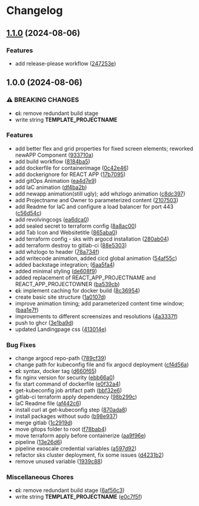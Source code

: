 # Changelog

## [1.1.0](https://github.com/WhizUs-Labs/kcd-showcase-trw-demo-app/compare/kcd_demo-v1.0.0...kcd_demo-v1.1.0) (2024-08-06)


### Features

* add release-please workflow ([247253e](https://github.com/WhizUs-Labs/kcd-showcase-trw-demo-app/commit/247253e0ba0bfe4b96d386270fb569754485570c))

## 1.0.0 (2024-08-06)


### ⚠ BREAKING CHANGES

* **ci:** remove redundant build stage
* write string __TEMPLATE_PROJECTNAME__

### Features

* add better flex and grid properties for fixed screen elements; reworked newAPP Component ([933710a](https://github.com/WhizUs-Labs/kcd-showcase-trw-demo-app/commit/933710aca40a9bb077810912f6173e98f2d19b1d))
* add build workflow ([8184ba5](https://github.com/WhizUs-Labs/kcd-showcase-trw-demo-app/commit/8184ba573ea191a21de929fcbf58d564beea2ab4))
* add dockerfile for containerimage ([0c42e46](https://github.com/WhizUs-Labs/kcd-showcase-trw-demo-app/commit/0c42e46ff87e61af90bcb2ed90c3ccb2cf720edf))
* add dockerignore for REACT APP ([17b7095](https://github.com/WhizUs-Labs/kcd-showcase-trw-demo-app/commit/17b70953bd96f9f72bc589d6233d41c091d23ad8))
* add gitOps Animation ([ea4d7e9](https://github.com/WhizUs-Labs/kcd-showcase-trw-demo-app/commit/ea4d7e9f6e641c560b1c967535c6dc960edcb50d))
* add IaC animation ([df4ba2b](https://github.com/WhizUs-Labs/kcd-showcase-trw-demo-app/commit/df4ba2b3abceee6c7d4031f83cfdb4eb2fde317c))
* add newapp animation(still ugly); add whzlogo animation ([c8dc397](https://github.com/WhizUs-Labs/kcd-showcase-trw-demo-app/commit/c8dc397321281ef85fb859a77392c09ba02108c1))
* add Projectname and Owner to parameterized content ([2107503](https://github.com/WhizUs-Labs/kcd-showcase-trw-demo-app/commit/2107503f761aa7ab297b9dc04543ddeb1ee2e1c6))
* add Readme for IaC and configure a load balancer for port 443 ([c56d54c](https://github.com/WhizUs-Labs/kcd-showcase-trw-demo-app/commit/c56d54c3d2de87ce96f307353886e464cb94364a))
* add revolvingcogs ([ea6dca0](https://github.com/WhizUs-Labs/kcd-showcase-trw-demo-app/commit/ea6dca01cec3989f755937aa461f717cff444e60))
* add sealed secret to terraform config ([8a8ac00](https://github.com/WhizUs-Labs/kcd-showcase-trw-demo-app/commit/8a8ac00c8a67eb8976b8d127274d4d9978bc92ce))
* add Tab Icon and Websitetitle ([865aba0](https://github.com/WhizUs-Labs/kcd-showcase-trw-demo-app/commit/865aba05999548af50b8301942e359c25aee7861))
* add terraform config - sks with argocd installation ([280ab04](https://github.com/WhizUs-Labs/kcd-showcase-trw-demo-app/commit/280ab04942c537f9c4a1772cf24895fd62fb5fd1))
* add terraform destroy to gitlab-ci ([88e5303](https://github.com/WhizUs-Labs/kcd-showcase-trw-demo-app/commit/88e5303fcefd39e278d956a24174b5e6a39dafe0))
* add whzlogo to header ([78a734f](https://github.com/WhizUs-Labs/kcd-showcase-trw-demo-app/commit/78a734fdbdc04c1da5a5b9ef139668b7b836922d))
* add writecode animation, added cicd global animation ([54af55c](https://github.com/WhizUs-Labs/kcd-showcase-trw-demo-app/commit/54af55c9d78c7e660b5f0335ed15a4f243b1889d))
* added backstage integration; ([6aa5fa4](https://github.com/WhizUs-Labs/kcd-showcase-trw-demo-app/commit/6aa5fa43e62990c3c12a8491a04e7717745a8b9a))
* added minimal styling ([de608f9](https://github.com/WhizUs-Labs/kcd-showcase-trw-demo-app/commit/de608f9b45716fa36bfa7631d5be8271621ce867))
* added replacement of REACT_APP_PROJECTNAME and REACT_APP_PROJECTOWNER ([ba539cb](https://github.com/WhizUs-Labs/kcd-showcase-trw-demo-app/commit/ba539cb79f07b8233185061468f073c12b27e467))
* **ci:** implement caching for docker build ([8c36954](https://github.com/WhizUs-Labs/kcd-showcase-trw-demo-app/commit/8c36954c9fdb4465952546f4b559f484b42edde6))
* create basic site structure ([1a0107d](https://github.com/WhizUs-Labs/kcd-showcase-trw-demo-app/commit/1a0107d04881a0e3306cf420e99ad6fe6446993c))
* improve animation timing; add parameterized content time window; ([baa1e7f](https://github.com/WhizUs-Labs/kcd-showcase-trw-demo-app/commit/baa1e7faa07b1a6f7cc48366c66835d1e1635ca8))
* improvements to different screensizes and resolutions ([4a3337f](https://github.com/WhizUs-Labs/kcd-showcase-trw-demo-app/commit/4a3337ff31cc740f59149ece711d191af4ec4645))
* push to ghcr ([3e1ba9d](https://github.com/WhizUs-Labs/kcd-showcase-trw-demo-app/commit/3e1ba9dc3701ea791d3b0ed312821108095cf59e))
* updated Landingpage css ([413014e](https://github.com/WhizUs-Labs/kcd-showcase-trw-demo-app/commit/413014efbae419add4b9f1ab9214ea488671c112))


### Bug Fixes

* change argocd repo-path ([789cf39](https://github.com/WhizUs-Labs/kcd-showcase-trw-demo-app/commit/789cf39093b9e62d5762432560707e2a1fc182ae))
* change path for kubeconfig file and fix argocd deployment ([cf4d56a](https://github.com/WhizUs-Labs/kcd-showcase-trw-demo-app/commit/cf4d56a9e32de9b23cebf825482bd5f6b6482da0))
* **ci:** syntax, docker tag ([d660f65](https://github.com/WhizUs-Labs/kcd-showcase-trw-demo-app/commit/d660f652802ea5d15202323c37dc35c5cedd0243))
* fix nginx version for security ([ebb66a0](https://github.com/WhizUs-Labs/kcd-showcase-trw-demo-app/commit/ebb66a031252aa356ea0cf88cbfa1bdd39599674))
* fix start command of dockerfile ([e0f32a4](https://github.com/WhizUs-Labs/kcd-showcase-trw-demo-app/commit/e0f32a43a341d98075ec4b277772870a4aa84cff))
* get-kubeconfig job artifact path ([bbf32e6](https://github.com/WhizUs-Labs/kcd-showcase-trw-demo-app/commit/bbf32e67e10d0a3045a7eb408e3e5a47cea081b2))
* gitlab-ci terraform apply dependency ([98b299c](https://github.com/WhizUs-Labs/kcd-showcase-trw-demo-app/commit/98b299c7b987235180083ebcaa013f5d52a7ccda))
* IaC Readme file ([af442c6](https://github.com/WhizUs-Labs/kcd-showcase-trw-demo-app/commit/af442c67bf82e24df87ce0fcc4a68e133315197a))
* install curl at get-kubeconfig step ([870ada8](https://github.com/WhizUs-Labs/kcd-showcase-trw-demo-app/commit/870ada84d5c9d4f7f536d8f36c422d280d871896))
* install packages without sudo ([b98e937](https://github.com/WhizUs-Labs/kcd-showcase-trw-demo-app/commit/b98e9372482de39f7e019aa09a3ecd287e8d6930))
* merge gitlab ([1c2919d](https://github.com/WhizUs-Labs/kcd-showcase-trw-demo-app/commit/1c2919d6c2b3e5bfa6a53279799d714048566984))
* move gitops folder to root ([f78bab4](https://github.com/WhizUs-Labs/kcd-showcase-trw-demo-app/commit/f78bab4417e65ae9743a08139b7e9c98490d401a))
* move terraform apply before containerize ([aa9f96e](https://github.com/WhizUs-Labs/kcd-showcase-trw-demo-app/commit/aa9f96ee5dd9a11c93e86a3f8aae59d64ce825f3))
* pipeline ([13e26d6](https://github.com/WhizUs-Labs/kcd-showcase-trw-demo-app/commit/13e26d6f3cd30cae431f4b6fd1beeafb3758ca99))
* pipeline exoscale credential variables ([a597d92](https://github.com/WhizUs-Labs/kcd-showcase-trw-demo-app/commit/a597d92719e57c4fe3f785ec7d019d415f348df7))
* refactor sks cluster deployment, fix some issues ([d4231b2](https://github.com/WhizUs-Labs/kcd-showcase-trw-demo-app/commit/d4231b2457239a1cce302a160908dd3d2df4505f))
* remove unused variable ([1939c88](https://github.com/WhizUs-Labs/kcd-showcase-trw-demo-app/commit/1939c8871f05be14922c5f87f8ed2f23a0029673))


### Miscellaneous Chores

* **ci:** remove redundant build stage ([6af56c3](https://github.com/WhizUs-Labs/kcd-showcase-trw-demo-app/commit/6af56c35762a2dcc287db87d8909cc80497139ec))
* write string __TEMPLATE_PROJECTNAME__ ([e0c7f5f](https://github.com/WhizUs-Labs/kcd-showcase-trw-demo-app/commit/e0c7f5f6eea2e84dd65e72190e08c089306fe4e1))
